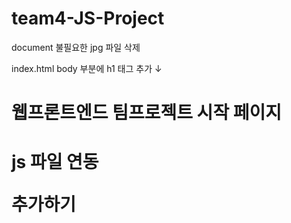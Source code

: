 # team4-JS-Project

document
 불필요한 jpg 파일 삭제

index.html
 body 부분에 h1 태그 추가 ↓
 <h1> 웹프론트엔드 팀프로젝트 시작 페이지<h1>

 js 파일 연동 
 <script src=" " type="module"></script> 추가하기
